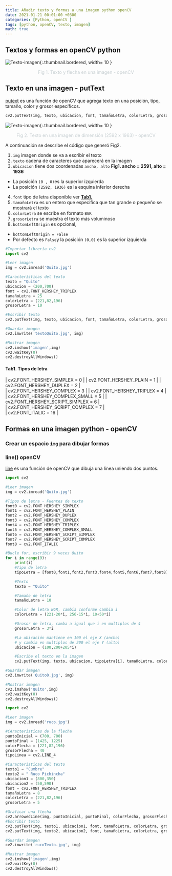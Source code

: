 ```yaml
---
title: Añadir texto y formas a una imagen python openCV
date: 2021-01-21 00:01:00 +0300
categories: [Python, openCV ]
tags: [python, openCV, texto, imagen]   
math: true
---
```


## Textos y formas en openCV python

![Texto-imagen](https://res.cloudinary.com/dxh1bpaim/image/upload/c_scale,h_1934,w_2591/v1611325632/kipunaEC/imagen-texto/rucoTexto-min_jgsgs1.jpg){:.thumbnail.bordered, width= 10 }

<center>
<p style="color: rgb(199,207,210);"> Fig 1. Texto y flecha en una imagen - openCV </p>
</center>

## Texto en una imagen - **putText**

[putext](https://docs.opencv.org/master/d6/d6e/group__imgproc__draw.html#ga5126f47f883d730f633d74f07456c576) es una función de openCV que agrega texto en una posición, tipo, tamaño, color y grosor específicos. 

```python
cv2.putText(img, texto, ubicacion, font, tamañoLetra, colorLetra, grosorLetra, bottomLeftOrigin = False)
```

![Texto-imagen](https://res.cloudinary.com/dxh1bpaim/image/upload/c_scale,h_1936,w_2591/v1611339416/kipunaEC/imagen-texto/Quito1_hqvwrt.jpg){:.thumbnail.bordered, width= 10 }

<center>
<p style="color: rgb(199,207,210);"> Fig 2. Texto en una imagen de dimensión (2592 x 1963) - openCV </p>
</center>
 
A continuación se describe el código que generó Fig2. 

1. `img` imagen donde se va a escribir el texto
2. `texto` cadena de caracteres que aparecerá en la imagen
3. `ubicacion` tiene dos coordenadas `ancho, alto` **Fig1. ancho = 2591, alto = 1936**
 * La posición `(0 , 0)`es la superior izquierda
 * La posición `(2592, 1936)` es la esquina inferior derecha
4. `font` tipo de letra disponible ver [**Tab1.**](#tab1-tipos-de-letra)
5. `tamañoLetra` es un entero que especifica que tan grande o pequeño se mostrará el texto
6. `colorLetra` se escribe en formato `BGR`
7. `grosorLetra` se muestra el texto más voluminoso
8. `bottomLeftOrigin` es opcional, 
 * `bottomLeftOrigin = False`
 * Por defecto es `False`y la posición `(0,0)` es la superior izquierda

```python
#Importar librería cv2
import cv2

#Leer imagen
img = cv2.imread('Quito.jpg')

#Características del texto
texto = "Quito"
ubicacion = (200,700)
font = cv2.FONT_HERSHEY_TRIPLEX
tamañoLetra = 25
colorLetra = (221,82,196)
grosorLetra = 10

#Escribir texto
cv2.putText(img, texto, ubicacion, font, tamañoLetra, colorLetra, grosorLetra)

#Guardar imagen
cv2.imwrite('textoQuito.jpg', img)

#Mostrar imagen
cv2.imshow('imagen',img)
cv2.waitKey(0)
cv2.destroyAllWindows()
```

#### Tab1. Tipos de letra

 | cv2.FONT_HERSHEY_SIMPLEX = 0	|
 | cv2.FONT_HERSHEY_PLAIN = 1		|
 | cv2.FONT_HERSHEY_DUPLEX = 2	|	
 | cv2.FONT_HERSHEY_COMPLEX = 3	|
 | cv2.FONT_HERSHEY_TRIPLEX = 4	|
 | cv2.FONT_HERSHEY_COMPLEX_SMALL = 5	|
 | cv2.FONT_HERSHEY_SCRIPT_SIMPLEX = 6 |	
 | cv2.FONT_HERSHEY_SCRIPT_COMPLEX = 7 |	
 | cv2.FONT_ITALIC = 16		|	

## Formas en una imagen python - openCV 
### Crear un espacio `img` para dibujar formas

### **line()** openCV

[line](https://docs.opencv.org/master/d6/d6e/group__imgproc__draw.html#ga7078a9fae8c7e7d13d24dac2520ae4a2) es una función de openCV que dibuja una línea uniendo dos puntos. 

```python
import cv2

#Leer imagen
img = cv2.imread('Quito.jpg')

#Tipos de letra - Fuentes de texto
font0 = cv2.FONT_HERSHEY_SIMPLEX
font1 = cv2.FONT_HERSHEY_PLAIN
font2 = cv2.FONT_HERSHEY_DUPLEX
font3 = cv2.FONT_HERSHEY_COMPLEX
font4 = cv2.FONT_HERSHEY_TRIPLEX
font5 = cv2.FONT_HERSHEY_COMPLEX_SMALL
font6 = cv2.FONT_HERSHEY_SCRIPT_SIMPLEX
font7 = cv2.FONT_HERSHEY_SCRIPT_COMPLEX
font8 = cv2.FONT_ITALIC

#Bucle for, escribir 9 veces Quito
for i in range(9):
    print(i)
    #Tipo de letra
    tipoLetra = [font0,font1,font2,font3,font4,font5,font6,font7,font8]

    #Texto
    texto = "Quito"

    #Tamaño de letra
    tamañoLetra = 10

    #Color de letra BGR, cambia conforme cambia i
    colorLetra = (221-20*i, 256-15*i, 10+50*i)

    #Grosor de letra, camba a igual que i en multiplos de 4
    grosorLetra = 3*i

    #La ubicación mantiene en 100 el eje X (ancho)
    # y cambia en multiplos de 200 el eje Y (alto)
    ubicacion = (100,200+205*i)

    #Escribe el texto en la imagen
    cv2.putText(img, texto, ubicacion, tipoLetra[i], tamañoLetra, colorLetra, grosorLetra, cv2.LINE_AA)

#Guardar imagen
cv2.imwrite('Quito0.jpg', img)

#Mostrar imagen
cv2.imshow('Quito',img)
cv2.waitKey(0)
cv2.destroyAllWindows()
``` 






```python
import cv2

#Leer imagen
img = cv2.imread('ruco.jpg')

#CAracterísticas de la flecha
puntoInicial = (700, 700)
puntoFinal = (1425, 1225)
colorFlecha = (221,82,196)
grosorFlecha = 40
tipoLinea = cv2.LINE_4

#Características del texto
texto1 = "Cumbre"
texto2 = " Ruco Pichincha"
ubicacion1 = (800,350)
ubicacion2 = (50,590)
font = cv2.FONT_HERSHEY_TRIPLEX
tamañoLetra = 8
colorLetra = (221,82,196)
grosorLetra = 5

#Graficar una flecha
cv2.arrowedLine(img, puntoInicial, puntoFinal, colorFlecha, grosorFlecha, tipoLinea)
#Escribir texto
cv2.putText(img, texto1, ubicacion1, font, tamañoLetra, colorLetra, grosorLetra, cv2.LINE_AA)
cv2.putText(img, texto2, ubicacion2, font, tamañoLetra, colorLetra, grosorLetra, cv2.LINE_AA)

#Guardar imagen
cv2.imwrite('rucoTexto.jpg', img)

#Mostrar imagen
cv2.imshow('imagen',img)
cv2.waitKey(0)
cv2.destroyAllWindows()
```

